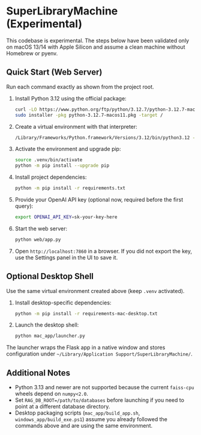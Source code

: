 # SuperLibraryMachine (Experimental)

This codebase is experimental. The steps below have been validated only on macOS 13/14 with Apple Silicon and assume a clean machine without Homebrew or pyenv.

## Quick Start (Web Server)

Run each command exactly as shown from the project root.

1. Install Python 3.12 using the official package:
   ```zsh
   curl -LO https://www.python.org/ftp/python/3.12.7/python-3.12.7-macos11.pkg
   sudo installer -pkg python-3.12.7-macos11.pkg -target /
   ```
2. Create a virtual environment with that interpreter:
   ```zsh
   /Library/Frameworks/Python.framework/Versions/3.12/bin/python3.12 -m venv .venv
   ```
3. Activate the environment and upgrade pip:
   ```zsh
   source .venv/bin/activate
   python -m pip install --upgrade pip
   ```
4. Install project dependencies:
   ```zsh
   python -m pip install -r requirements.txt
   ```
5. Provide your OpenAI API key (optional now, required before the first query):
   ```zsh
   export OPENAI_API_KEY=sk-your-key-here
   ```
6. Start the web server:
   ```zsh
   python web/app.py
   ```
7. Open `http://localhost:7860` in a browser. If you did not export the key, use the Settings panel in the UI to save it.

## Optional Desktop Shell

Use the same virtual environment created above (keep `.venv` activated).

1. Install desktop-specific dependencies:
   ```zsh
   python -m pip install -r requirements-mac-desktop.txt
   ```
2. Launch the desktop shell:
   ```zsh
   python mac_app/launcher.py
   ```

The launcher wraps the Flask app in a native window and stores configuration under `~/Library/Application Support/SuperLibraryMachine/`.

## Additional Notes

- Python 3.13 and newer are not supported because the current `faiss-cpu` wheels depend on `numpy<2.0`.
- Set `RAG_DB_ROOT=/path/to/databases` before launching if you need to point at a different database directory.
- Desktop packaging scripts (`mac_app/build_app.sh`, `windows_app/build_exe.ps1`) assume you already followed the commands above and are using the same environment.
